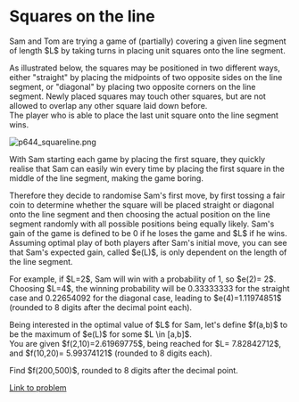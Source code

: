 # Squares on the line

<p>Sam and Tom are trying a game of (partially) covering a given line segment of length $L$ by taking turns in placing unit squares onto the line segment. </p>

<p>As illustrated below, the squares may be positioned in two different ways, either "straight" by placing the midpoints of two opposite sides on the line segment, or "diagonal" by placing two opposite corners on the line segment. Newly placed squares may touch other squares, but are not allowed to overlap any other square laid down before.<br />
The player who is able to place the last unit square onto the line segment wins.</p>
<div class="center">
<img src="project/images/p644_squareline.png" alt="p644_squareline.png" /></div>
<p>
With Sam starting each game by placing the first square, they quickly realise that Sam can easily win every time by placing the first square in the middle of the line segment, making the game boring. </p>
<p>
Therefore they decide to randomise Sam's first move, by first tossing a fair coin to determine whether the square will be placed straight or diagonal onto the line segment and then choosing the actual position on the line segment randomly with all possible positions being equally likely. Sam's gain of the game is defined to be 0 if he loses the game and $L$ if he wins. Assuming optimal play of both players after Sam's initial move, you can see that Sam's expected gain, called $e(L)$, is only dependent on the length of the line segment.</p>
<p>
For example, if $L=2$, Sam will win with a probability of 1, so $e(2)= 2$. <br />
Choosing $L=4$, the winning probability will be 0.33333333 for the straight case and 0.22654092 for the diagonal case, leading to $e(4)=1.11974851$ (rounded to 8 digits after the decimal point each). </p>
<p>
Being interested in the optimal value of $L$ for Sam, let's define $f(a,b)$ to be the maximum of $e(L)$ for some $L \in [a,b]$. <br />
You are given $f(2,10)=2.61969775$, being reached for $L= 7.82842712$, and $f(10,20)=
5.99374121$ (rounded to 8 digits each).</p>
<p>
Find $f(200,500)$, rounded to 8 digits after the decimal point.</p> 

[Link to problem](https://projecteuler.net/problem=644)
